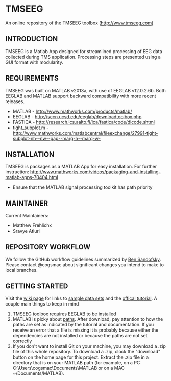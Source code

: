 # TMSEEG
An online repository of the TMSEEG toolbox (http://www.tmseeg.com)

INTRODUCTION
-------------------
TMSEEG is a Matlab App designed for streamlined processing of EEG data 
collected during TMS application.  Processing steps are presented using a
GUI format with modularity.  

REQUIREMENTS
--------------------
TMSEEG was built on MATLAB v2013a, with use of EEGLAB v12.0.2.6b.  Both
EEGLAB and MATLAB support backward compatibility with more recent releases.

* MATLAB  - http://www.mathworks.com/products/matlab/
* EEGLAB  - http://sccn.ucsd.edu/eeglab/downloadtoolbox.php
* FASTICA - http://research.ics.aalto.fi/ica/fastica/code/dlcode.shtml
* tight_subplot.m - http://www.mathworks.com/matlabcentral/fileexchange/27991-tight-subplot-nh--nw--gap--marg-h--marg-w-

INSTALLATION
---------------------

TMSEEG is packages as a MATLAB App for easy installation.  For further 
instruction: 
http://www.mathworks.com/videos/packaging-and-installing-matlab-apps-70404.html

* Ensure that the MATLAB signal processing toolkit has path priority

MAINTAINER
--------------

Current Maintainers: 
* Matthew Frehlichx 
* Sravye Atluri

REPOSITORY WORKFLOW
--------------

We follow the GitHub workflow guidelines summarized by [Ben Sandofsky](https://sandofsky.com/blog/git-workflow.html). Please contact @cogsmac about significant changes you intend to make to local branches. 


GETTING STARTED
--------------

Visit the [wiki page](https://github.com/cogsmac/TMSEEG/wiki/Getting-Started) for links to [sample data sets](http://www.tmseeg.com/wp-content/uploads/2016/05/SampleData.zip) and the [offical tutorial](http://www.tmseeg.com/wp-content/uploads/2016/05/TMSEEG-Tutorial-v3.pdf). A couple main things to keep in mind  

1) TMSEEG toolbox requires [EEGLAB](https://sccn.ucsd.edu/eeglab/downloadtoolbox.php) to be installed
2) MATLAB is picky about [paths](http://www.mathworks.com/help/matlab/ref/path.html?s_tid=gn_loc_drop). After download, pay attention to how the paths are set as indicated by the tutorial and documentation. If you receive an error that a file is missing it is probably because either the dependencies are not installed or because the paths are not set correctly
3) If you don't want to install Git on your machine, you may download a .zip file of this whole repository. To download a .zip, clock the "download" button on the home page for this project. Extract the .zip file in a directory that is on your MATLAB path (for example, on a PC C:\Users\cogsmac\Documents\MATLAB or on a MAC ~/Documents/MATLAB). 
